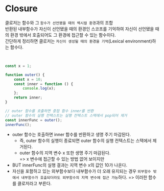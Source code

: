 # Closure

클로저는 함수와 그 `함수가 선언됐을 때의 렉시컬 환경`과의 조합<br>
반환된 내부함수가 자신이 선언됐을 때의 환경인 스코프를 기억하여 자신이 선언됐을 때의 환경 밖에서 호출되어도 그 환경에 접근할 수 있는 함수이다.<br>
간단하게 정리하면 클로저는 `자신이 생성될 때의 환경을 기억`(Lexical environment)하는 함수다.

<br>

```js
const x = 1;

function outer() {
    const x = 10;
    const inner = function () {
        console.log(x);
    };
    return inner;
}

// outer 함수를 호출하면 중첩 함수 inner를 반환
// outer 함수의 실행 컨택스트는 실행 컨텍스트 스택에서 pop되어 제거
const innerFunc = outer();
innerFunc();
```

-   outer 함수는 호출하면 inner 함수를 반환하고 생명 주기 마감된다.
    -   즉, outer 함수의 실행이 종료되면 outer 함수의 실행 컨텍스트는 스택에서 제거된다.
    -   outer 함수의 지역 변수 x 또한 생명 주기 마감된다.<br>
        => x 변수에 접근할 수 있는 방법 없어 보이지만
-   BUT innerFunc의 실행 결과는 지역 변수 x의 값인 10가 나온다.
-   자신을 포함하고 있는 외부함수보다 내부함수가 더 오래 유지되는 경우 `외부함수 밖에서 내부함수가 호출되더라도 외부함수의 지역 변수에 접근 가능`하다.
    => 이러한 함수를 클로저라고 부른다.
